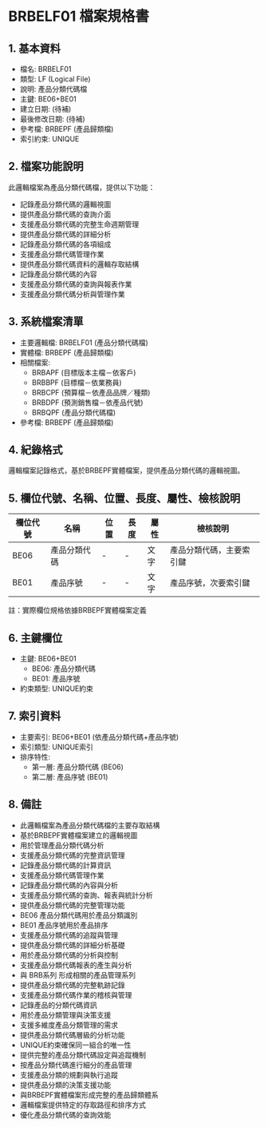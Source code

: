 # BRBELF01 檔案規格書

## 1. 基本資料
- 檔名: BRBELF01
- 類型: LF (Logical File)
- 說明: 產品分類代碼檔
- 主鍵: BE06+BE01
- 建立日期: (待補)
- 最後修改日期: (待補)
- 參考檔: BRBEPF (產品歸類檔)
- 索引約束: UNIQUE

## 2. 檔案功能說明
此邏輯檔案為產品分類代碼檔，提供以下功能：
- 記錄產品分類代碼的邏輯視圖
- 提供產品分類代碼的查詢介面
- 支援產品分類代碼的完整生命週期管理
- 提供產品分類代碼的詳細分析
- 記錄產品分類代碼的各項組成
- 支援產品分類代碼管理作業
- 提供產品分類代碼資料的邏輯存取結構
- 記錄產品分類代碼的內容
- 支援產品分類代碼的查詢與報表作業
- 支援產品分類代碼分析與管理作業

## 3. 系統檔案清單
- 主要邏輯檔: BRBELF01 (產品分類代碼檔)
- 實體檔: BRBEPF (產品歸類檔)
- 相關檔案: 
  - BRBAPF (目標版本主檔－依客戶)
  - BRBBPF (目標檔－依業務員)
  - BRBCPF (預算檔－依產品品牌／種類)
  - BRBDPF (預測銷售檔－依產品代號)
  - BRBQPF (產品分類代碼檔)
- 參考檔: BRBEPF (產品歸類檔)

## 4. 紀錄格式
邏輯檔案記錄格式，基於BRBEPF實體檔案，提供產品分類代碼的邏輯視圖。

## 5. 欄位代號、名稱、位置、長度、屬性、檢核說明
| 欄位代號 | 名稱 | 位置 | 長度 | 屬性 | 檢核說明 |
|----------|------|------|------|------|----------|
| BE06 | 產品分類代碼 | - | - | 文字 | 產品分類代碼，主要索引鍵 |
| BE01 | 產品序號 | - | - | 文字 | 產品序號，次要索引鍵 |

註：實際欄位規格依據BRBEPF實體檔案定義

## 6. 主鍵欄位
- 主鍵: BE06+BE01
  - BE06: 產品分類代碼
  - BE01: 產品序號
- 約束類型: UNIQUE約束

## 7. 索引資料
- 主要索引: BE06+BE01 (依產品分類代碼+產品序號)
- 索引類型: UNIQUE索引
- 排序特性: 
  - 第一層: 產品分類代碼 (BE06)
  - 第二層: 產品序號 (BE01)

## 8. 備註
- 此邏輯檔案為產品分類代碼檔的主要存取結構
- 基於BRBEPF實體檔案建立的邏輯視圖
- 用於管理產品分類代碼分析
- 支援產品分類代碼的完整資訊管理
- 記錄產品分類代碼的計算資訊
- 支援產品分類代碼管理作業
- 記錄產品分類代碼的內容與分析
- 支援產品分類代碼的查詢、報表與統計分析
- 提供產品分類代碼的完整管理功能
- BE06 產品分類代碼用於產品分類識別
- BE01 產品序號用於產品排序
- 支援產品分類代碼的追蹤與管理
- 提供產品分類代碼的詳細分析基礎
- 用於產品分類代碼的分析與控制
- 支援產品分類代碼報表的產生與分析
- 與 BRB系列 形成相關的產品管理系列
- 提供產品分類代碼的完整軌跡記錄
- 支援產品分類代碼作業的稽核與管理
- 記錄產品的分類代碼資訊
- 用於產品分類管理與決策支援
- 支援多維度產品分類管理的需求
- 提供產品分類代碼層級的分析功能
- UNIQUE約束確保同一組合的唯一性
- 提供完整的產品分類代碼設定與追蹤機制
- 按產品分類代碼進行細分的產品管理
- 支援產品分類的規劃與執行追蹤
- 提供產品分類的決策支援功能
- 與BRBEPF實體檔案形成完整的產品歸類體系
- 邏輯檔案提供特定的存取路徑和排序方式
- 優化產品分類代碼的查詢效能 
